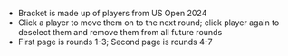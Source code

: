 - Bracket is made up of players from US Open 2024
- Click a player to move them on to the next round; click player again to deselect them and remove them from all future rounds
- First page is rounds 1-3; Second page is rounds 4-7
